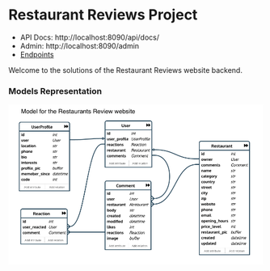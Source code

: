 # Restaurant Reviews Project

- API Docs: http://localhost:8090/api/docs/
- Admin: http://localhost:8090/admin
- [Endpoints](./Endpoints.md)

Welcome to the solutions of the Restaurant Reviews website backend.

### Models Representation

![models][models]

[models]: ./Model_Diagram.png